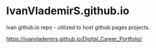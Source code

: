 # IvanVlademirS.github.io  
Ivan github.io repo - utilized to host github pages projects.

https://ivanvlademirs.github.io/Digital_Career_Portfolio/
